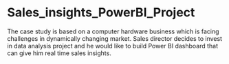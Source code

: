 # Sales_insights_PowerBI_Project

The case study is based on a computer hardware business which is facing challenges in dynamically changing market. Sales director decides to invest in data analysis project and he would like to build Power BI dashboard that can give him real time sales insights.
